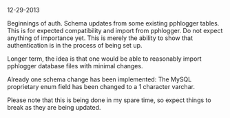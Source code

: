  12-29-2013

Beginnings of auth. Schema updates from some existing pphlogger tables. This is for expected compatibility and import from pphlogger.
Do not expect anything of importance yet. This is merely the ability to show that authentication is in the process of being set up.

Longer term, the idea is that one would be able to reasonably import pphlogger database files with minimal changes.

Already one schema change has been implemented: The MySQL proprietary enum field has been changed to a 1 character varchar. 

Please note that this is being done in my spare time, so expect things to break as they are being updated.
